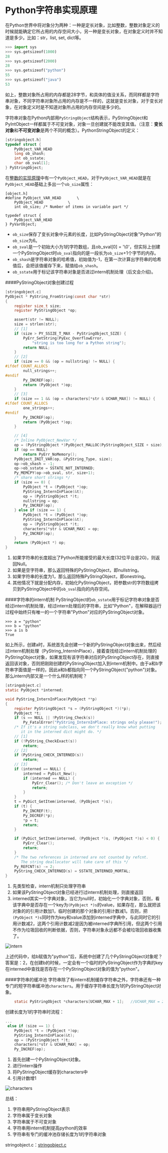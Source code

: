 Python字符串实现原理
=====================
在Python世界中将对象分为两种：一种是定长对象，比如整数，整数对象定义的时候就能确定它所占用的内存空间大小，另一种是变长对象，在对象定义时并不知道是多少。比如：str，list, set, dict等。  
```python
>>> import sys
>>> sys.getsizeof(1000)
28
>>> sys.getsizeof(2000)
28
>>> sys.getsizeof("python")
55
>>> sys.getsizeof("java")
53
```

如上，整数对象所占用的内存都是28字节，和具体的值没关系，而同样都是字符串对象，不同字符串对象所占用的内存是不一样的，这就是变长对象，对于变长对象，在对象定义时是不知道对象所占用的内存空间是多少的。 

字符串对象在Python内部用`PyStringObject`结构表示，PyStringObject和PyIntObject一样都属于不可变对象，对象一旦创建就不能改变其值。（注意：**变长对象**和**不可变对象**是两个不同的概念）。PythonStringObject的定义：  
```c
[stringobject.h]
typedef struct {
    PyObject_VAR_HEAD
    long ob_shash;
    int ob_sstate;
    char ob_sval[1];
} PyStringObject;
```

在[整数的实现原理](http://foofish.net/blog/89/python_int_implement)中有一个`PyObject_HEAD`，对于`PyObject_VAR_HEAD`就是在`PyObject_HEAD`基础上多出一个`ob_size`属性：

	[object.h]
	#define PyObject_VAR_HEAD       \
	    PyObject_HEAD           \
	    int ob_size; /* Number of items in variable part */

	typedef struct {
	    PyObject_VAR_HEAD
	} PyVarObject;
 
* `ob_size`保存了变长对象中元素的长度，比如PyStringObject对象"Python"的`ob_size`为6。  
* `ob_sval`是一个初始大小为1的字符数组，且ob_sval[0] = '\0'，但实际上创建一个PyStringObject时`ob_sval`指向的是一段长为`ob_size`+1个字节的内存。
* `ob_shash`是字符串对象的哈希值，初始值为-1，在第一次计算出字符串的哈希值后，会把该值缓存下来，赋值给`ob_shash`。
* `ob_sstate`用于标记该字符串对象是否进过intern机制处理（后文会介绍)。

####PyStringObject对象创建过程
```c
[stringobject.c]
PyObject * PyString_FromString(const char *str)
{
    register size_t size;
    register PyStringObject *op;

    assert(str != NULL);
    size = strlen(str);
    // [1]
    if (size > PY_SSIZE_T_MAX - PyStringObject_SIZE) {
        PyErr_SetString(PyExc_OverflowError,
            "string is too long for a Python string");
        return NULL;
    }
    // [2]
    if (size == 0 && (op = nullstring) != NULL) {
#ifdef COUNT_ALLOCS
        null_strings++;
#endif
        Py_INCREF(op);
        return (PyObject *)op;
    }
    // [3]
    if (size == 1 && (op = characters[*str & UCHAR_MAX]) != NULL) {
#ifdef COUNT_ALLOCS
        one_strings++;
#endif
        Py_INCREF(op);
        return (PyObject *)op;
    }

    // [4]
    /* Inline PyObject_NewVar */
    op = (PyStringObject *)PyObject_MALLOC(PyStringObject_SIZE + size);
    if (op == NULL)
        return PyErr_NoMemory();
    PyObject_INIT_VAR(op, &PyString_Type, size);
    op->ob_shash = -1;
    op->ob_sstate = SSTATE_NOT_INTERNED;
    Py_MEMCPY(op->ob_sval, str, size+1);
    /* share short strings */
    if (size == 0) {
        PyObject *t = (PyObject *)op;
        PyString_InternInPlace(&t);
        op = (PyStringObject *)t;
        nullstring = op;
        Py_INCREF(op);
    } else if (size == 1) {
        PyObject *t = (PyObject *)op;
        PyString_InternInPlace(&t);
        op = (PyStringObject *)t;
        characters[*str & UCHAR_MAX] = op;
        Py_INCREF(op);
    }
    return (PyObject *) op;
}
```

 1. 如果字符串的长度超出了Python所能接受的最大长度(32位平台是2G)，则返回Null。  
 2. 如果是空字符串，那么返回特殊的PyStringObject，即nullstring。
 3. 如果字符串的长度为1，那么返回特殊PyStringObject，即onestring。
 4. 其他情况下就是分配内存，初始化PyStringObject，把参数str的字符数组拷贝到PyStringObject中的`ob_sval`指向的内存空间。

####字符串的intern机制
PyStringObject的`ob_sstate`用于标记字符串对象是否经过intern机制处理，经过intern处理后的字符串，比如"Python"，在解释器运行过程中始终只有唯一的一个字符串"Python"对应的PyStringObject对象。  
	
	>>> a = "python"
	>>> b = "python"
	>>> a is b
	True
如上所示，创建a时，系统首先会创建一个新的PyStringObject对象出来，然后经过intern机制处理（PyString_InternInPlace），接着查找经过intern机制处理的PyStringObject对象，如果发现有该字符串对应的PyStringObject存在，则直接返回该对象，否则把刚刚创建的PyStringObject加入到intern机制中。由于a和b字符串字面值是一样的，因此a和b都指向同一个PyStringObject("python")对象。那么intern内部又是一个什么样的机制呢？  
```c
[stringobject.c]
static PyObject *interned;

void PyString_InternInPlace(PyObject **p)
{
    register PyStringObject *s = (PyStringObject *)(*p);
    PyObject *t;
    if (s == NULL || !PyString_Check(s))
        Py_FatalError("PyString_InternInPlace: strings only please!");
    /* If it's a string subclass, we don't really know what putting
       it in the interned dict might do. */
    // [1]
    if (!PyString_CheckExact(s))
        return;
    // [2]
    if (PyString_CHECK_INTERNED(s))
        return;
    // [3]
    if (interned == NULL) {
        interned = PyDict_New();
        if (interned == NULL) {
            PyErr_Clear(); /* Don't leave an exception */
            return;
        }
    }
    t = PyDict_GetItem(interned, (PyObject *)s);
    if (t) {
        Py_INCREF(t);
        Py_DECREF(*p);
        *p = t;
        return;
    }

    if (PyDict_SetItem(interned, (PyObject *)s, (PyObject *)s) < 0) {
        PyErr_Clear();
        return;
    }
    /* The two references in interned are not counted by refcnt.
       The string deallocator will take care of this */
    Py_REFCNT(s) -= 2;
    PyString_CHECK_INTERNED(s) = SSTATE_INTERNED_MORTAL;
}
```

1. 先类型检查，intern机制只处理字符串
2. 如果该PyStringObject对象已经进行过intern机制处理，则直接返回
3. interned其实一个字典对象，当它为null时，初始化一个字典对象，否则，看该字典中是否存在一个key为`(PyObject *)s`的value，如果存在，那么就把该对象的的引用计数加1，临时创建的那个对象的引用计数减1。否则，把`(PyObject *)s`同时作为key和value添加到interned字典中，与此同时它的引用计数减2，这两个引用计数减2是因为被interned字典所引用，但这两个引用不作为垃圾回收的判断依据，否则，字符串对象永远都不会被垃圾回收器收集了。   

![intern](http://7lryy3.com1.z0.glb.clouddn.com/python_str_intern.jpg)   

上述代码中，给b赋值为"python"后，系统中创建了几个PyStringObject对象呢？答案是：2，在创建b的时候，一定会有一个临时的PyStringObject作为字典的key在interned中查找是否存在一个PyStringObject对象的值为"python"。  

####字符串的缓冲池
字符串除了有intern机制缓存字符串之外，字符串还有一种专门的短字符串缓冲池`characters`。用于缓存字符串长度为1的PyStringObject对象。  
```c
	static PyStringObject *characters[UCHAR_MAX + 1];   //UCHAR_MAX = 255
```

创建长度为1的字符串时流程：  
```c
...
 else if (size == 1) {
    PyObject *t = (PyObject *)op;
    PyString_InternInPlace(&t);
    op = (PyStringObject *)t;
    characters[*str & UCHAR_MAX] = op;
    Py_INCREF(op);
```

1. 首先创建一个PyStringObject对象。
2. 进行intern操作
3. 将PyStringObject缓存到characters中
4. 引用计数增1

![characters](http://7lryy3.com1.z0.glb.clouddn.com/python_str_charaters.jpg)

总结：  
1. 字符串用PyStringObject表示
2. 字符串属于变长对象
3. 字符串属于不可变对象
4. 字符串用intern机制提高python的效率
5. 字符串有专门的缓冲池存储长度为1的字符串对象

stringobject.c：[stringobject.c](https://github.com/lzjun567/python2.7/blob/master/Objects/stringobject.c)

 